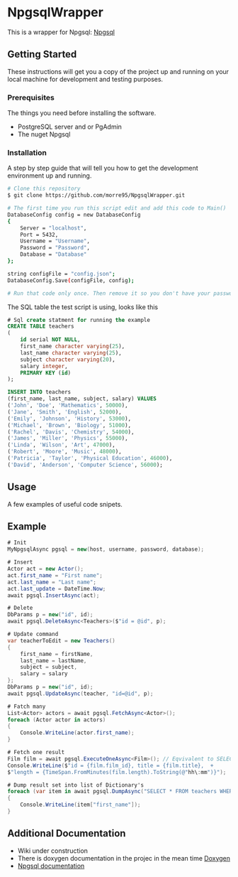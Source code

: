 # NpgsqlWrapper
This is a wrapper for Npgsql: [Npgsql](https://github.com/npgsql/npgsql)

## Getting Started

These instructions will get you a copy of the project up and running on your local machine for development and testing purposes.

### Prerequisites

The things you need before installing the software.

* PostgreSQL server and or PgAdmin
* The nuget Npgsql

### Installation

A step by step guide that will tell you how to get the development environment up and running.

```bash
# Clone this repository
$ git clone https://github.com/morre95/NpgsqlWrapper.git

# The first time you run this script edit and add this code to Main()
DatabaseConfig config = new DatabaseConfig
{
    Server = "localhost",
    Port = 5432,
    Username = "Username",
    Password = "Password",
    Database = "Database"
};

string configFile = "config.json";
DatabaseConfig.Save(configFile, config);

# Run that code only once. Then remove it so you don't have your password in plain text for security reason
```

The SQL table the test script is using, looks like this

```sql
# Sql create statment for running the example
CREATE TABLE teachers
(
    id serial NOT NULL,
    first_name character varying(25),
    last_name character varying(25),
    subject character varying(20),
    salary integer,
    PRIMARY KEY (id)
);

INSERT INTO teachers 
(first_name, last_name, subject, salary) VALUES 
('John', 'Doe', 'Mathematics', 50000),
('Jane', 'Smith', 'English', 52000),
('Emily', 'Johnson', 'History', 53000),
('Michael', 'Brown', 'Biology', 51000),
('Rachel', 'Davis', 'Chemistry', 54000),
('James', 'Miller', 'Physics', 55000),
('Linda', 'Wilson', 'Art', 47000),
('Robert', 'Moore', 'Music', 48000),
('Patricia', 'Taylor', 'Physical Education', 46000),
('David', 'Anderson', 'Computer Science', 56000);
```

## Usage

A few examples of useful code snipets.

## Example

```csharp
# Init
MyNpgsqlAsync pgsql = new(host, username, password, database);

# Insert
Actor act = new Actor();
act.first_name = "First name";
act.last_name = "Last name";
act.last_update = DateTime.Now;
await pgsql.InsertAsync(act);

# Delete
DbParams p = new("id", id);
await pgsql.DeleteAsync<Teachers>($"id = @id", p);

# Update command
var teacherToEdit = new Teachers()
{
    first_name = firstName,
    last_name = lastName,
    subject = subject,
    salary = salary
};
DbParams p = new("id", id);
await pgsql.UpdateAsync(teacher, "id=@id", p);

# Fatch many
List<Actor> actors = await pgsql.FetchAsync<Actor>();
foreach (Actor actor in actors)
{
    Console.WriteLine(actor.first_name);
}

# Fetch one result
Film film = await pgsql.ExecuteOneAsync<Film>(); // Eqvivalent to SELECT * FROM film LIMIT 1
Console.WriteLine($"id = {film.film_id}, title = {film.title},  +
$"length = {TimeSpan.FromMinutes(film.length).ToString(@"hh\:mm")}");

# Dump result set into list of Dictionary's
foreach (var item in await pgsql.DumpAsync("SELECT * FROM teachers WHERE id > @id", new DbParams("id", 1)))
{
    Console.WriteLine(item["first_name"]);
}
```


## Additional Documentation

* Wiki under construction
* There is doxygen documentation in the projec in the mean time [Doxygen](https://github.com/morre95/NpgsqlWrapper/blob/master/NpgsqlWrapper/doxygen/html/index.html)
* [Npgsql documentation](https://www.npgsql.org/doc/index.html)
